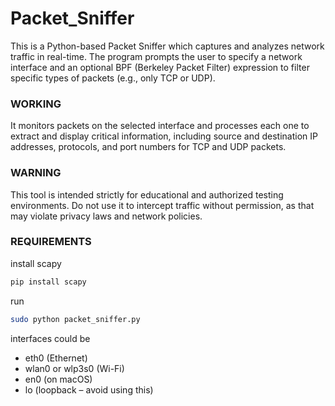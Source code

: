 # Packet_Sniffer
This is a Python-based Packet Sniffer which captures and analyzes network traffic in real-time. The program prompts the user to specify a network interface and an optional BPF (Berkeley Packet Filter) expression to filter specific types of packets (e.g., only TCP or UDP). 

### WORKING
It monitors packets on the selected interface and processes each one to extract and display critical information, including source and destination IP addresses, protocols, and port numbers for TCP and UDP packets. 

### WARNING
This tool is intended strictly for educational and authorized testing environments.
Do not use it to intercept traffic without permission, as that may violate privacy laws and network policies.

### REQUIREMENTS
install scapy
```bash
pip install scapy
```

run
```bash
sudo python packet_sniffer.py
```
interfaces could be
 - eth0 (Ethernet)
 - wlan0 or wlp3s0 (Wi-Fi)
 - en0 (on macOS)
 - lo (loopback – avoid using this)
